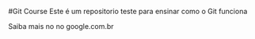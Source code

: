 #Git Course
Este é um repositorio teste para ensinar como o Git funciona

Saiba mais no no google.com.br
